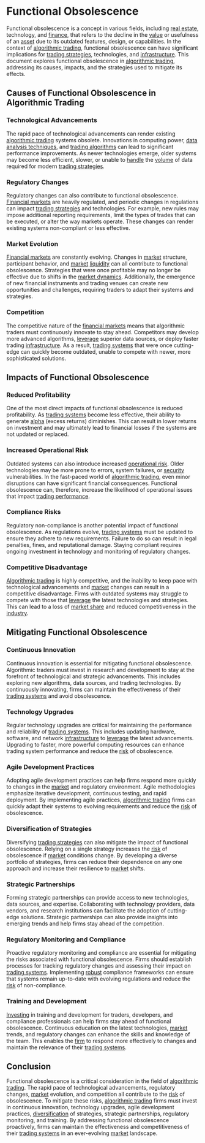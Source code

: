 # Functional Obsolescence

Functional obsolescence is a concept in various fields, including [real estate](../r/real_estate.md), technology, and [finance](../f/finance.md), that refers to the decline in the [value](../v/value.md) or usefulness of an [asset](../a/asset.md) due to its outdated features, design, or capabilities. In the context of [algorithmic trading](../a/accountability.md), functional obsolescence can have significant implications for [trading strategies](../t/trading_strategies.md), technologies, and [infrastructure](../i/infrastructure.md). This document explores functional obsolescence in [algorithmic trading](../a/accountability.md), addressing its causes, impacts, and the strategies used to mitigate its effects.

## Causes of Functional Obsolescence in Algorithmic Trading

### Technological Advancements

The rapid pace of technological advancements can render existing [algorithmic trading](../a/accountability.md) systems obsolete. Innovations in computing power, [data analysis techniques](../d/data_analysis_techniques.md), and [trading algorithms](../t/trading_algorithms.md) can lead to significant performance improvements. As newer technologies emerge, older systems may become less efficient, slower, or unable to [handle](../h/handle.md) the [volume](../v/volume.md) of data required for modern [trading strategies](../t/trading_strategies.md).

### Regulatory Changes

Regulatory changes can also contribute to functional obsolescence. [Financial markets](../f/financial_market.md) are heavily regulated, and periodic changes in regulations can impact [trading strategies](../t/trading_strategies.md) and technologies. For example, new rules may impose additional reporting requirements, limit the types of trades that can be executed, or alter the way markets operate. These changes can render existing systems non-compliant or less effective.

### Market Evolution

[Financial markets](../f/financial_market.md) are constantly evolving. Changes in [market](../m/market.md) structure, participant behavior, and [market](../m/market.md) [liquidity](../l/liquidity.md) can all contribute to functional obsolescence. Strategies that were once profitable may no longer be effective due to shifts in the [market dynamics](../m/market_dynamics.md). Additionally, the emergence of new financial instruments and trading venues can create new opportunities and challenges, requiring traders to adapt their systems and strategies.

### Competition

The competitive nature of the [financial markets](../f/financial_market.md) means that algorithmic traders must continuously innovate to stay ahead. Competitors may develop more advanced algorithms, [leverage](../l/leverage.md) superior data sources, or deploy faster trading [infrastructure](../i/infrastructure.md). As a result, [trading systems](../t/trading_systems.md) that were once cutting-edge can quickly become outdated, unable to compete with newer, more sophisticated solutions.

## Impacts of Functional Obsolescence

### Reduced Profitability

One of the most direct impacts of functional obsolescence is reduced profitability. As [trading systems](../t/trading_systems.md) become less effective, their ability to generate [alpha](../a/alpha.md) (excess returns) diminishes. This can result in lower returns on investment and may ultimately lead to financial losses if the systems are not updated or replaced.

### Increased Operational Risk

Outdated systems can also introduce increased [operational risk](../o/operational_risk.md). Older technologies may be more prone to errors, system failures, or [security](../s/security.md) vulnerabilities. In the fast-paced world of [algorithmic trading](../a/accountability.md), even minor disruptions can have significant financial consequences. Functional obsolescence can, therefore, increase the likelihood of operational issues that impact [trading performance](../t/trading_performance.md).

### Compliance Risks

Regulatory non-compliance is another potential impact of functional obsolescence. As regulations evolve, [trading systems](../t/trading_systems.md) must be updated to ensure they adhere to new requirements. Failure to do so can result in legal penalties, fines, and reputational damage. Staying compliant requires ongoing investment in technology and monitoring of regulatory changes.

### Competitive Disadvantage

[Algorithmic trading](../a/accountability.md) is highly competitive, and the inability to keep pace with technological advancements and [market](../m/market.md) changes can result in a competitive disadvantage. Firms with outdated systems may struggle to compete with those that [leverage](../l/leverage.md) the latest technologies and strategies. This can lead to a loss of [market share](../m/market_share.md) and reduced competitiveness in the [industry](../i/industry.md).

## Mitigating Functional Obsolescence

### Continuous Innovation

Continuous innovation is essential for mitigating functional obsolescence. Algorithmic traders must invest in research and development to stay at the forefront of technological and strategic advancements. This includes exploring new algorithms, data sources, and trading technologies. By continuously innovating, firms can maintain the effectiveness of their [trading systems](../t/trading_systems.md) and avoid obsolescence.

### Technology Upgrades

Regular technology upgrades are critical for maintaining the performance and reliability of [trading systems](../t/trading_systems.md). This includes updating hardware, software, and network [infrastructure](../i/infrastructure.md) to [leverage](../l/leverage.md) the latest advancements. Upgrading to faster, more powerful computing resources can enhance trading system performance and reduce the [risk](../r/risk.md) of obsolescence.

### Agile Development Practices

Adopting agile development practices can help firms respond more quickly to changes in the [market](../m/market.md) and regulatory environment. Agile methodologies emphasize iterative development, continuous testing, and rapid deployment. By implementing agile practices, [algorithmic trading](../a/accountability.md) firms can quickly adapt their systems to evolving requirements and reduce the [risk](../r/risk.md) of obsolescence.

### Diversification of Strategies

Diversifying [trading strategies](../t/trading_strategies.md) can also mitigate the impact of functional obsolescence. Relying on a single strategy increases the [risk](../r/risk.md) of obsolescence if [market](../m/market.md) conditions change. By developing a diverse portfolio of strategies, firms can reduce their dependence on any one approach and increase their resilience to [market](../m/market.md) shifts.

### Strategic Partnerships

Forming strategic partnerships can provide access to new technologies, data sources, and expertise. Collaborating with technology providers, data vendors, and research institutions can facilitate the adoption of cutting-edge solutions. Strategic partnerships can also provide insights into emerging trends and help firms stay ahead of the competition.

### Regulatory Monitoring and Compliance

Proactive regulatory monitoring and compliance are essential for mitigating the risks associated with functional obsolescence. Firms should establish processes for tracking regulatory changes and assessing their impact on [trading systems](../t/trading_systems.md). Implementing [robust](../r/robust.md) compliance frameworks can ensure that systems remain up-to-date with evolving regulations and reduce the [risk](../r/risk.md) of non-compliance.

### Training and Development

[Investing](../i/investing.md) in training and development for traders, developers, and compliance professionals can help firms stay ahead of functional obsolescence. Continuous education on the latest technologies, [market](../m/market.md) trends, and regulatory changes can enhance the skills and knowledge of the team. This enables the [firm](../f/firm.md) to respond more effectively to changes and maintain the relevance of their [trading systems](../t/trading_systems.md).

## Conclusion

Functional obsolescence is a critical consideration in the field of [algorithmic trading](../a/accountability.md). The rapid pace of technological advancements, regulatory changes, [market](../m/market.md) evolution, and competition all contribute to the [risk](../r/risk.md) of obsolescence. To mitigate these risks, [algorithmic trading](../a/accountability.md) firms must invest in continuous innovation, technology upgrades, agile development practices, [diversification](../d/diversification.md) of strategies, strategic partnerships, regulatory monitoring, and training. By addressing functional obsolescence proactively, firms can maintain the effectiveness and competitiveness of their [trading systems](../t/trading_systems.md) in an ever-evolving [market](../m/market.md) landscape.